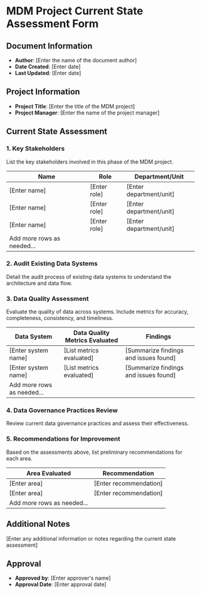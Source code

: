 # MDM Project Current State Assessment Form

## Document Information
- **Author**: [Enter the name of the document author]
- **Date Created**: [Enter date]
- **Last Updated**: [Enter date]

## Project Information
- **Project Title**: [Enter the title of the MDM project]
- **Project Manager**: [Enter the name of the project manager]

## Current State Assessment

### 1. Key Stakeholders
List the key stakeholders involved in this phase of the MDM project.

| Name               | Role                        | Department/Unit           |
|--------------------|-----------------------------|---------------------------|
| [Enter name]       | [Enter role]                | [Enter department/unit]   |
| [Enter name]       | [Enter role]                | [Enter department/unit]   |
| [Enter name]       | [Enter role]                | [Enter department/unit]   |
| Add more rows as needed... |

### 2. Audit Existing Data Systems
Detail the audit process of existing data systems to understand the architecture and data flow.


### 3. Data Quality Assessment
Evaluate the quality of data across systems. Include metrics for accuracy, completeness, consistency, and timeliness.

| Data System         | Data Quality Metrics Evaluated | Findings                                |
|---------------------|--------------------------------|-----------------------------------------|
| [Enter system name] | [List metrics evaluated]       | [Summarize findings and issues found]   |
| [Enter system name] | [List metrics evaluated]       | [Summarize findings and issues found]   |
| Add more rows as needed... |

### 4. Data Governance Practices Review
Review current data governance practices and assess their effectiveness.


### 5. Recommendations for Improvement
Based on the assessments above, list preliminary recommendations for each area.

| Area Evaluated      | Recommendation                                             |
|---------------------|------------------------------------------------------------|
| [Enter area]        | [Enter recommendation]                                     |
| [Enter area]        | [Enter recommendation]                                     |
| Add more rows as needed... |

## Additional Notes
[Enter any additional information or notes regarding the current state assessment]

## Approval
- **Approved by**: [Enter approver's name]
- **Approval Date**: [Enter approval date]
